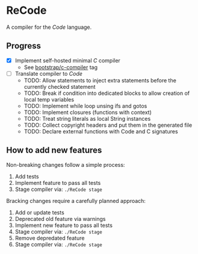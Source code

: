 # ReCode

A compiler for the _Code_ language.

## Progress

- [X] Implement self-hosted minimal _C_ compiler
  - See [bootstrap/c-compiler](https://github.com/tughi/recode/tree/bootstrap/c-compiler) tag
- [ ] Translate compiler to _Code_
  - TODO: Allow statements to inject extra statements before the currently checked statement
  - TODO: Break if condition into dedicated blocks to allow creation of local temp variables
  - TODO: Implement while loop unsing ifs and gotos
  - TODO: Implement closures (functions with context)
  - TODO: Treat string literals as local String instances
  - TODO: Collect copyright headers and put them in the generated file
  - TODO: Declare external functions with Code and C signatures


## How to add new features

Non-breaking changes follow a simple process:
1. Add tests
1. Implement feature to pass all tests
1. Stage compiler via: `./ReCode stage`

Bracking changes require a carefully planned approach:
1. Add or update tests
1. Deprecated old feature via warnings
1. Implement new feature to pass all tests
1. Stage compiler via: `./ReCode stage`
1. Remove depredated feature
1. Stage compiler via: `./ReCode stage`

